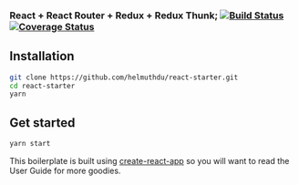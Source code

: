 ### React + React Router + Redux + Redux Thunk; [![Build Status](https://travis-ci.org/helmuthdu/react-starter.svg?branch=master)](https://travis-ci.org/helmuthdu/react-starter) [![Coverage Status](https://coveralls.io/repos/github/helmuthdu/react-starter/badge.svg?branch=master)](https://coveralls.io/github/helmuthdu/react-starter?branch=master)


## Installation

```bash
git clone https://github.com/helmuthdu/react-starter.git
cd react-starter
yarn
```

## Get started

```bash
yarn start
```

This boilerplate is built using [create-react-app](https://github.com/facebookincubator/create-react-app) so you will want to read the User Guide for more goodies.

